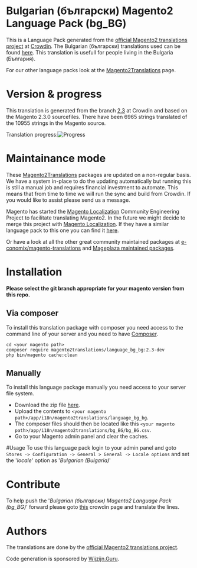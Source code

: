 # Bulgarian (български) Magento2 Language Pack (bg_BG)
This is a Language Pack generated from the [official Magento2 translations project](https://crowdin.com/project/magento-2) at [Crowdin](https://crowdin.com).
The Bulgarian (български) translations used can be found [here](https://crowdin.com/project/magento-2/bg).
This translation is usefull for people living in the Bulgaria (България).

For our other language packs look at the [Magento2Translations](http://magento2translations.github.io/) page.

# Version & progress
This translation is generated from the branch [2.3](https://crowdin.com/project/magento-2/bg#/2.3) at Crowdin and based on the Magento 2.3.0 sourcefiles.
There have been  6965 strings translated of the 10955 strings in the Magento source.

Translation progress:![Progress](http://progressed.io/bar/64)

# Maintainance mode
These [Magento2Translations](http://magento2translations.github.io/) packages are updated on a non-regular basis. We have a system in-place to do the updating automatically but running this is still a manual job and requires financial investment to automate.
This means that from time to time we will run the sync and build from Crowdin. If you would like to assist please send us a message.

Magento has started the [Magento Localization](https://github.com/magento-l10n) Community Engineering Project to facilitate translating Magento2.
In the future we might decide to merge this project with [Magento Localization](https://github.com/magento-l10n).
If they have a similar language pack to this one you can find it [here](https://github.com/magento-l10n/language-bg_BG).

Or have a look at all the other great community maintained packages at [e-conomix/magento-translations](https://github.com/e-conomix/magento-translations) and [Mageplaza maintained packages](https://github.com/mageplaza?q=language).

# Installation
**Please select the git branch appropriate for your magento version from this repo.**
## Via composer
To install this translation package with composer you need access to the command line of your server and you need to have [Composer](https://getcomposer.org).
```
cd <your magento path>
composer require magento2translations/language_bg_bg:2.3-dev
php bin/magento cache:clean
```
## Manually
To install this language package manually you need access to your server file system.
* Download the zip file [here](https://github.com/Magento2Translations/language_bg_bg/archive/2.3.zip).
* Upload the contents to `<your magento path>/app/i18n/magento2translations/language_bg_bg`.
* The composer files should then be located like this `<your magento path>/app/i18n/magento2translations/bg_BG/bg_BG.csv`.
* Go to your Magento admin panel and clear the caches.

#Usage
To use this language pack login to your admin panel and goto `Stores -> Configuration -> General > General -> Locale options` and set the '*locale*' option as '*Bulgarian (Bulgaria)*'

# Contribute
To help push the '*Bulgarian (български) Magento2 Language Pack (bg_BG)*' forward please goto [this](https://crowdin.com/project/magento-2/bg) crowdin page and translate the lines.

# Authors
The translations are done by the [official Magento2 translations project](https://crowdin.com/project/magento-2).

Code generation is sponsored by [Wijzijn.Guru](http://www.wijzijn.guru/).
